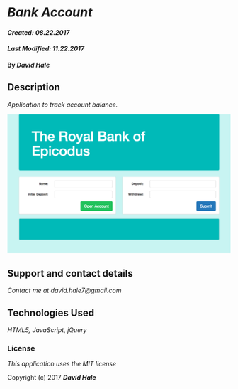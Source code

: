 # _Bank Account_

#### _Created: 08.22.2017_
#### _Last Modified: 11.22.2017_

#### By _**David Hale**_

## Description

_Application to track account balance._

![Screenshot](https://github.com/phuzisham/bank-account/blob/master/img/cap.png "Screen Capture")

## Support and contact details

_Contact me at david.hale7@gmail.com_

## Technologies Used

_HTML5, JavaScript, jQuery_

### License

*This application uses the MIT license*

Copyright (c) 2017 **_David Hale_**
